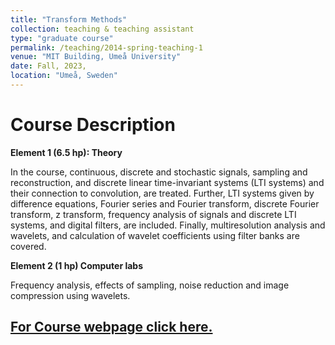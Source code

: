 ```yaml
---
title: "Transform Methods"
collection: teaching & teaching assistant
type: "graduate course"
permalink: /teaching/2014-spring-teaching-1
venue: "MIT Building, Umeå University"
date: Fall, 2023,
location: "Umeå, Sweden"
---
```


Course Description
======

**Element 1 (6.5 hp): Theory**

In the course, continuous, discrete and stochastic signals, sampling and reconstruction, and discrete linear time-invariant systems (LTI systems) and their connection to convolution, are treated. Further, LTI systems given by difference equations, Fourier series and Fourier transform, discrete Fourier transform, z transform, frequency analysis of signals and discrete LTI systems, and digital filters, are included. Finally, multiresolution analysis and wavelets, and calculation of wavelet coefficients using filter banks are covered.

**Element 2 (1 hp) Computer labs**

Frequency analysis, effects of sampling, noise reduction and image compression using wavelets.

## [For Course webpage click here.](https://www.umu.se/en/education/courses/transform-methods/)
